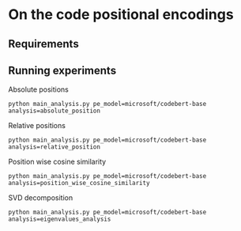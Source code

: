 # On the code positional encodings

## Requirements



## Running experiments

Absolute positions
```shell
python main_analysis.py pe_model=microsoft/codebert-base analysis=absolute_position
```

Relative positions
```shell
python main_analysis.py pe_model=microsoft/codebert-base analysis=relative_position
```

Position wise cosine similarity
```shell
python main_analysis.py pe_model=microsoft/codebert-base analysis=position_wise_cosine_similarity
```

SVD decomposition
```shell
python main_analysis.py pe_model=microsoft/codebert-base analysis=eigenvalues_analysis
```


